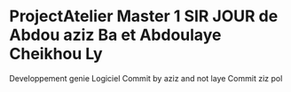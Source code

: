 # ProjectAtelier Master 1 SIR JOUR de Abdou aziz Ba et Abdoulaye Cheikhou Ly 
Developpement genie Logiciel
Commit by aziz and not laye
Commit ziz
pol

